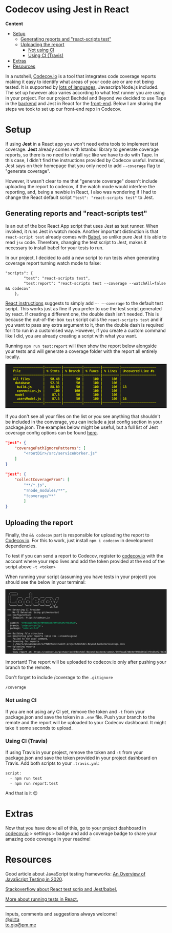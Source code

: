 <!-- omit in toc -->
# Codecov using Jest in React 

**Content**
- [Setup](#setup)
  - [Generating reports and "react-scripts test"](#generating-reports-and-react-scripts-test)
  - [Uploading the report](#uploading-the-report)
    - [Not using CI](#not-using-ci)
    - [Using CI (Travis)](#using-ci-travis)
- [Extras](#extras)
- [Resources](#resources)


In a nutshell, [Codecov.io](http://codecov.io) is a tool that integrates code coverage reports making it easy to identify what areas of your code are or are not being tested. It is supported by [lots of languages](https://docs.codecov.io/docs/supported-languages), Javascript/Node.js included. The set up however also varies according to what test runner you are using in your project. For our project Bechdel and Beyond we decided to use Tape in the [backend](https://github.com/fac19/Bechdel-Beyond-backend) and Jest in React for the [front-end](https://github.com/fac19/Bechdel-Beyond). Below I am sharing the steps we took to set up our front-end repo in Codecov.

# Setup

If using **Jest** in a React app you won't need extra tools to implement test coverage. **Jest** already comes with Istanbul library to generate coverage reports, so there is no need to install `nyc` like we have to do with Tape. In this case, I didn't find the instructions provided by Codecov useful. Instead, Jest says on their homepage that you only need to add `--coverage` flag to "generate coverage". 

However, it wasn't clear to me that "generate coverage" doesn't include uploading the report to codecov, if the watch mode would interfere  the reporting, and, being a newbie in React, I also was wondering if I had to change the React default script `"test": "react-scripts test"` to Jest. 

## Generating reports and "react-scripts test"

Is an out of the box React App script that uses Jest as test runner. When invoked, it runs Jest in watch mode. Another important distinction is that `react-script test` already comes with [Babel](https://babeljs.io/docs/en/index.html), so unlike pure Jest it is able to read `jsx` code. Therefore, changing the test script to Jest, makes it necessary to install babel for your tests to run.

In our project, I decided to add a new script to run tests when generating coverage report turning watch mode to false:

```
"scripts": {
		"test": "react-scripts test",
		"test:report": "react-scripts test --coverage --watchAll=false && codecov"
	}, 
```

[React instructions](https://create-react-app.dev/docs/running-tests/#coverage-reporting) suggests to simply add `—- —-coverage` to the default test script. This works just as fine if you prefer to use the test script generated by react. If creating a different one, the double dash isn't needed. This is because the out-of-the-box `test` script calls the  `react-scripts test` and if you want to pass any extra argument to it, then the double dash is required for it to run in a customised way. However, if you create a custom command like I did, you are already creating a script with what you want.

Running `npm run test:report`   will then show the report below alongside your tests and will generate a coverage folder with the report all entirely locally.

![report example](./img/Screenshot_2020-05-21_at_09.03.32.png)

If you don't see all your files on the list or you see anything that shouldn't be included in the converage, you can include a jest config section in your package.json. The examples below might be useful, but a full list of Jest coverage config options can be found [here](https://jestjs.io/docs/en/configuration).

```json
"jest": {
	"coveragePathIgnorePatterns": [
		"<rootDir>/src/serviceWorker.js"
	]
}
```

```json
"jest": {
	"collectCoverageFrom": [
		"**/*.js",
		"!node_modules/**",
		"!coverage/**"
		]
}
```

## Uploading the report

Finally, the  `&& codecov` part is responsible for uploading the report to [Codecov.io](http://codecov.io). For this to work, just install `npm i codecov` in development dependencies. 

To test if you can send a report to Codecov, register to [codecov.io](http://codecov.io) with the account where your repo lives and add the token provided at the end of the script above `-t <token>`

When running your script (assuming you have tests in your project) you should see the below in your terminal:

![codecov report example](./img/Screenshot_2020-05-30_at_13.55.39.png)

Important! The report will be uploaded to codecov.io only after pushing your branch to the remote. 

Don't forget to include /coverage to the `.gitignore`

```
/coverage
```

### Not using CI

If you are not using any CI yet, remove the token and `-t` from your package.json and save the token in a `.env` file. Push your branch to the remote and the report will be uploaded to your Codecov dashboard. It might take it some seconds to upload.

### Using CI (Travis)

If using Travis in your project, remove the token and `-t` from your package.json and save the token provided in your project dashboard on Travis. Add both scripts to your `.travis.yml`:

```
script:
  - npm run test
  - npm run report:test
```

And that is it 😉

# Extras

Now that you have done all of this, go to your project dashboard in [codecov.io](http://code.io) > settings > badge and add a coverage badge to share your amazing code coverage in your readme! 

# Resources

Good article about JavaScript testing frameworks: [An Overview of JavaScript Testing in 2020](https://medium.com/welldone-software/an-overview-of-javascript-testing-7ce7298b9870).

[Stackoverflow about React test scrip and Jest/babel.](https://stackoverflow.com/questions/53322632/using-jest-vs-react-scripts-test)

[More about running tests in React.](https://create-react-app.dev/docs/running-tests/)

---

Inputs, comments and suggestions always welcome!</br>
[@glrta](https://github.com/glrta)</br>
to.gio@pm.me